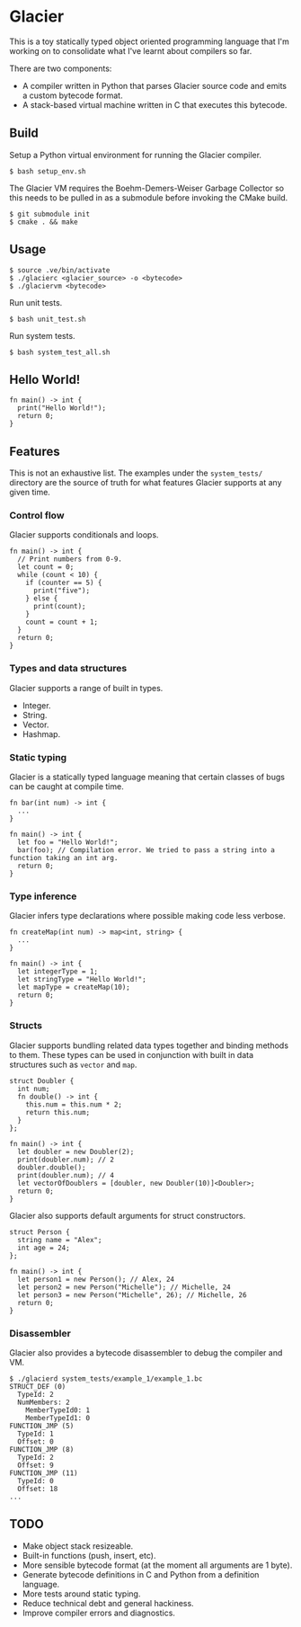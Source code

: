 # Glacier
This is a toy statically typed object oriented programming language that I'm working on to consolidate what I've learnt about compilers so far.

There are two components:
* A compiler written in Python that parses Glacier source code and emits a custom bytecode format.
* A stack-based virtual machine written in C that executes this bytecode.
## Build
Setup a Python virtual environment for running the Glacier compiler.
```
$ bash setup_env.sh
```
The Glacier VM requires the Boehm-Demers-Weiser Garbage Collector so this needs to be pulled in as a submodule before invoking the CMake build.
```
$ git submodule init
$ cmake . && make
```
## Usage
```
$ source .ve/bin/activate
$ ./glacierc <glacier_source> -o <bytecode>
$ ./glaciervm <bytecode>
```
Run unit tests.
```
$ bash unit_test.sh
```
Run system tests.
```
$ bash system_test_all.sh
```
## Hello World!
```
fn main() -> int {
  print("Hello World!");
  return 0;
}
```
## Features
This is not an exhaustive list. The examples under the `system_tests/` directory are the source of truth for what features Glacier supports at any given time.
### Control flow
Glacier supports conditionals and loops.
```
fn main() -> int {
  // Print numbers from 0-9.
  let count = 0;
  while (count < 10) {
    if (counter == 5) {
      print("five");
    } else {
      print(count);
    }
    count = count + 1;
  }
  return 0;
}
```
### Types and data structures
Glacier supports a range of built in types.
* Integer.
* String.
* Vector.
* Hashmap.
### Static typing
Glacier is a statically typed language meaning that certain classes of bugs can be caught at compile time.
```
fn bar(int num) -> int {
  ...
}

fn main() -> int {
  let foo = "Hello World!";
  bar(foo); // Compilation error. We tried to pass a string into a function taking an int arg.
  return 0;
}
```
### Type inference
Glacier infers type declarations where possible making code less verbose.
```
fn createMap(int num) -> map<int, string> {
  ...
}

fn main() -> int {
  let integerType = 1;
  let stringType = "Hello World!";
  let mapType = createMap(10);
  return 0;
}
```
### Structs
Glacier supports bundling related data types together and binding methods to them. These types can be used in conjunction with built in data structures such as `vector` and `map`.
```
struct Doubler {
  int num;
  fn double() -> int {
    this.num = this.num * 2;
    return this.num;
  }
};

fn main() -> int {
  let doubler = new Doubler(2);
  print(doubler.num); // 2
  doubler.double();
  print(doubler.num); // 4
  let vectorOfDoublers = [doubler, new Doubler(10)]<Doubler>;
  return 0;
}
```
Glacier also supports default arguments for struct constructors.
```
struct Person {
  string name = "Alex";
  int age = 24;
};

fn main() -> int {
  let person1 = new Person(); // Alex, 24
  let person2 = new Person("Michelle"); // Michelle, 24
  let person3 = new Person("Michelle", 26); // Michelle, 26
  return 0;
}
```
### Disassembler
Glacier also provides a bytecode disassembler to debug the compiler and VM.
```
$ ./glacierd system_tests/example_1/example_1.bc
STRUCT_DEF (0)
  TypeId: 2
  NumMembers: 2
    MemberTypeId0: 1
    MemberTypeId1: 0
FUNCTION_JMP (5)
  TypeId: 1
  Offset: 0
FUNCTION_JMP (8)
  TypeId: 2
  Offset: 9
FUNCTION_JMP (11)
  TypeId: 0
  Offset: 18
...
```
## TODO
* Make object stack resizeable.
* Built-in functions (push, insert, etc).
* More sensible bytecode format (at the moment all arguments are 1 byte).
* Generate bytecode definitions in C and Python from a definition language.
* More tests around static typing.
* Reduce technical debt and general hackiness.
* Improve compiler errors and diagnostics.
